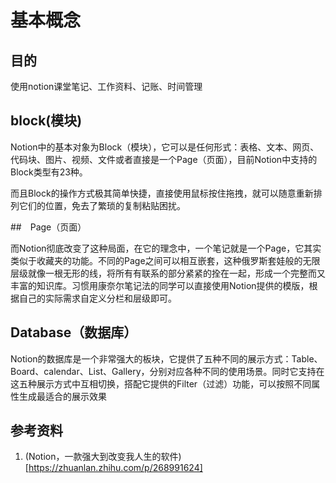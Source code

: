 # 基本概念

## 目的

使用notion课堂笔记、工作资料、记账、时间管理
## block(模块)

Notion中的基本对象为Block（模块），它可以是任何形式：表格、文本、网页、代码块、图片、视频、文件或者直接是一个Page（页面），目前Notion中支持的Block类型有23种。

而且Block的操作方式极其简单快捷，直接使用鼠标按住拖拽，就可以随意重新排列它们的位置，免去了繁琐的复制粘贴困扰。


##　Page（页面）

而Notion彻底改变了这种局面，在它的理念中，一个笔记就是一个Page，它其实类似于收藏夹的功能。不同的Page之间可以相互嵌套，这种俄罗斯套娃般的无限层级就像一根无形的线，将所有有联系的部分紧紧的拴在一起，形成一个完整而又丰富的知识库。习惯用康奈尔笔记法的同学可以直接使用Notion提供的模版，根据自己的实际需求自定义分栏和层级即可。

## Database（数据库）

Notion的数据库是一个非常强大的板块，它提供了五种不同的展示方式：Table、Board、calendar、List、Gallery，分别对应各种不同的使用场景。同时它支持在这五种展示方式中互相切换，搭配它提供的Filter（过滤）功能，可以按照不同属性生成最适合的展示效果
## 参考资料

1. (Notion，一款强大到改变我人生的软件)[https://zhuanlan.zhihu.com/p/268991624]